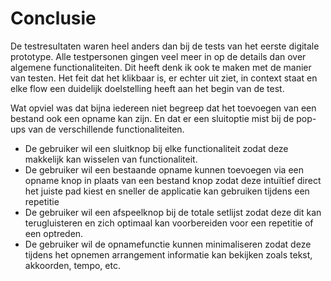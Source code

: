 # Conclusie

De testresultaten waren heel anders dan bij de tests van het eerste digitale prototype. Alle testpersonen gingen veel meer in op de details dan over algemene functionaliteiten. Dit heeft denk ik ook te maken met de manier van testen. Het feit dat het klikbaar is, er echter uit ziet, in context staat en elke flow een duidelijk doelstelling heeft aan het begin van de test. 

Wat opviel was dat bijna iedereen niet begreep dat het toevoegen van een bestand ook een opname kan zijn. En dat er een sluitoptie mist bij de pop-ups van de verschillende functionaliteiten. 

* De gebruiker wil een sluitknop bij elke functionaliteit zodat deze makkelijk kan wisselen van functionaliteit.
* De gebruiker wil een bestaande opname kunnen toevoegen via een opname knop in plaats van een bestand knop zodat deze intuïtief direct het juiste pad kiest en sneller de applicatie kan gebruiken tijdens een repetitie
* De gebruiker wil een afspeelknop bij de totale setlijst zodat deze dit kan terugluisteren en zich optimaal kan voorbereiden voor een repetitie of een optreden.
* De gebruiker wil de opnamefunctie kunnen minimaliseren zodat deze tijdens het opnemen arrangement informatie kan bekijken zoals tekst, akkoorden, tempo, etc.



